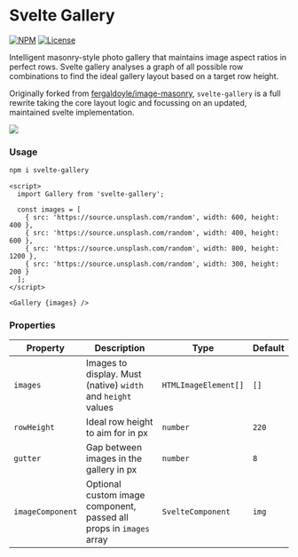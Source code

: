 # Svelte Gallery

[![NPM](https://img.shields.io/npm/v/svelte-gallery)](https://www.npmjs.com/package/svelte-gallery) [![License](https://img.shields.io/npm/l/svelte-gallery)](https://github.com/peppercornstudio/svelte-gallery/blob/master/LICENSE)

Intelligent masonry-style photo gallery that maintains image aspect ratios in perfect rows. Svelte gallery analyses a graph of all possible row combinations to find the ideal gallery layout based on a target row height.

Originally forked from [fergaldoyle/image-masonry](https://github.com/fergaldoyle/image-masonry), `svelte-gallery` is a full rewrite taking the core layout logic and focussing on an updated, maintained svelte implementation.

![](https://raw.githubusercontent.com/fergaldoyle/image-masonry/master/docs/masonry.jpg)

### Usage

```sh
npm i svelte-gallery
```

```svelte
<script>
  import Gallery from 'svelte-gallery';

  const images = [
    { src: 'https://source.unsplash.com/random', width: 600, height: 400 },
    { src: 'https://source.unsplash.com/random', width: 400, height: 600 },
    { src: 'https://source.unsplash.com/random', width: 800, height: 1200 },
    { src: 'https://source.unsplash.com/random', width: 300, height: 200 }
  ];
</script>

<Gallery {images} />
```

### Properties

| Property         | Description                                                         | Type                 | Default |
| ---------------- | ------------------------------------------------------------------- | -------------------- | ------- |
| `images`         | Images to display. Must (native) `width` and `height` values        | `HTMLImageElement[]` | `[]`    |
| `rowHeight`      | Ideal row height to aim for in px                                   | `number`             | `220`   |
| `gutter`         | Gap between images in the gallery in px                             | `number`             | `8`     |
| `imageComponent` | Optional custom image component, passed all props in `images` array | `SvelteComponent`    | `img`   |

